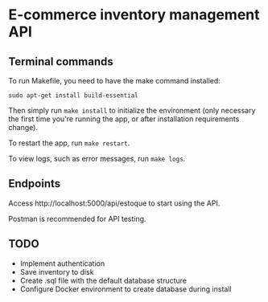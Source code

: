# E-commerce inventory management API

## Terminal commands

To run Makefile, you need to have the make command installed:

```
sudo apt-get install build-essential
```

Then simply run `make install` to initialize the environment (only necessary the first time you're running the app, or after installation requirements change).

To restart the app, run `make restart`.

To view logs, such as error messages, run `make logs`.

## Endpoints

Access http://localhost:5000/api/estoque to start using the API.

Postman is recommended for API testing.

## TODO

- Implement authentication
- Save inventory to disk
- Create .sql file with the default database structure
- Configure Docker environment to create database during install
